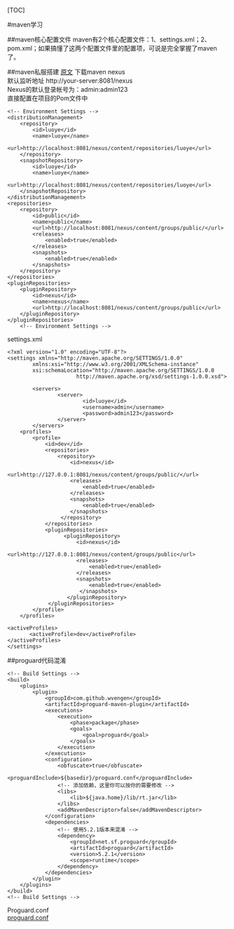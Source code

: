 [TOC]

#maven学习

##maven核心配置文件
maven有2个核心配置文件：1、settings.xml；2、pom.xml；如果搞懂了这两个配置文件里的配置项，可说是完全掌握了maven了。

##maven私服搭建
[原文](http://my.oschina.net/aiguozhe/blog/101537)
下载maven nexus  
默认监听地址 http://your-server:8081/nexus  
Nexus的默认登录帐号为：admin:admin123  
直接配置在项目的Pom文件中  

	<!-- Environment Settings -->
	<distributionManagement>
		<repository>
			<id>luoye</id>
			<name>luoye</name>
			<url>http://localhost:8081/nexus/content/repositories/luoye</url>
		</repository>
		<snapshotRepository>
			<id>luoye</id>
			<name>luoye</name>
			<url>http://localhost:8081/nexus/content/repositories/luoye</url>
		</snapshotRepository>
	</distributionManagement>
	<repositories>
		<repository>
			<id>public</id>
			<name>public</name>
			<url>http://localhost:8081/nexus/content/groups/public/</url>
			<releases>
				<enabled>true</enabled>
			</releases>
			<snapshots>
				<enabled>true</enabled>
			</snapshots>
		</repository>
	</repositories>
	<pluginRepositories>
	    <pluginRepository>
	        <id>nexus</id>
	        <name>nexus</name>
	        <url>http://localhost:8081/nexus/content/groups/public</url>
	    </pluginRepository>
	</pluginRepositories>
		<!-- Environment Settings -->

settings.xml

	<?xml version="1.0" encoding="UTF-8"?>
	<settings xmlns="http://maven.apache.org/SETTINGS/1.0.0"
	        xmlns:xsi="http://www.w3.org/2001/XMLSchema-instance"
	        xsi:schemaLocation="http://maven.apache.org/SETTINGS/1.0.0
	                      http://maven.apache.org/xsd/settings-1.0.0.xsd">

	        <servers>
	                <server>
	                        <id>luoye</id>
	                        <username>admin</username>
	                        <password>admin123</password>
	                </server>
	        </servers>
		<profiles>
			<profile>
				<id>dev</id>
				<repositories>
					<repository>
						<id>nexus</id>                
						<url>http://127.0.0.1:8081/nexus/content/groups/public/</url>
						<releases>
							<enabled>true</enabled>
						</releases>
						<snapshots>
							<enabled>true</enabled>
						</snapshots>
					 </repository>
				</repositories>           
				<pluginRepositories>
					  <pluginRepository>
						  <id>nexus</id>
						  <url>http://127.0.0.1:8081/nexus/content/groups/public</url>
						  <releases>
							  <enabled>true</enabled>
						  </releases>
						  <snapshots>
							  <enabled>true</enabled>
						   </snapshots>
					   </pluginRepository>
				 </pluginRepositories>
			</profile>
		</profiles>
	 
	<activeProfiles>
	       <activeProfile>dev</activeProfile>
	</activeProfiles>
	</settings>

##proguard代码混淆

	<!-- Build Settings -->
	<build>
		<plugins>
			<plugin>
				<groupId>com.github.wvengen</groupId>
				<artifactId>proguard-maven-plugin</artifactId>
				<executions>
					<execution>
						<phase>package</phase>
						<goals>
							<goal>proguard</goal>
						</goals>
					</execution>
				</executions>
				<configuration>
					<obfuscate>true</obfuscate>
					<proguardInclude>${basedir}/proguard.conf</proguardInclude>
					<!-- 添加依赖，这里你可以按你的需要修改 -->
					<libs>						 
						<lib>${java.home}/lib/rt.jar</lib>
					</libs>
					<addMavenDescriptor>false</addMavenDescriptor>
				</configuration>
				<dependencies> 
					<!-- 使用5.2.1版本来混淆 -->
					<dependency>
						<groupId>net.sf.proguard</groupId>
						<artifactId>proguard</artifactId>
						<version>5.2.1</version>
						<scope>runtime</scope>
					</dependency>
				</dependencies>				
			</plugin>
		</plugins>
	</build>
	<!-- Build Settings -->

Proguard.conf  
[proguard.conf](01.dir/proguard.conf)
